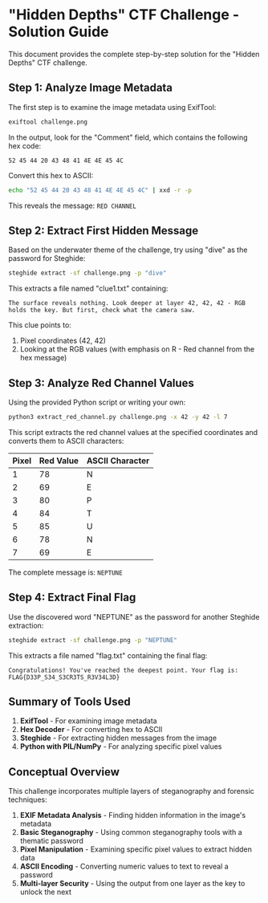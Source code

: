 # "Hidden Depths" CTF Challenge - Solution Guide

This document provides the complete step-by-step solution for the "Hidden Depths" CTF challenge.

## Step 1: Analyze Image Metadata

The first step is to examine the image metadata using ExifTool:

```bash
exiftool challenge.png
```

In the output, look for the "Comment" field, which contains the following hex code:
```
52 45 44 20 43 48 41 4E 4E 45 4C
```

Convert this hex to ASCII:
```bash
echo "52 45 44 20 43 48 41 4E 4E 45 4C" | xxd -r -p
```

This reveals the message: `RED CHANNEL`

## Step 2: Extract First Hidden Message

Based on the underwater theme of the challenge, try using "dive" as the password for Steghide:

```bash
steghide extract -sf challenge.png -p "dive"
```

This extracts a file named "clue1.txt" containing:
```
The surface reveals nothing. Look deeper at layer 42, 42, 42 - RGB holds the key. But first, check what the camera saw.
```

This clue points to:
1. Pixel coordinates (42, 42)
2. Looking at the RGB values (with emphasis on R - Red channel from the hex message)

## Step 3: Analyze Red Channel Values

Using the provided Python script or writing your own:

```bash
python3 extract_red_channel.py challenge.png -x 42 -y 42 -l 7
```

This script extracts the red channel values at the specified coordinates and converts them to ASCII characters:

| Pixel | Red Value | ASCII Character |
|-------|-----------|-----------------|
| 1     | 78        | N               |
| 2     | 69        | E               |
| 3     | 80        | P               |
| 4     | 84        | T               |
| 5     | 85        | U               |
| 6     | 78        | N               |
| 7     | 69        | E               |

The complete message is: `NEPTUNE`

## Step 4: Extract Final Flag

Use the discovered word "NEPTUNE" as the password for another Steghide extraction:

```bash
steghide extract -sf challenge.png -p "NEPTUNE"
```

This extracts a file named "flag.txt" containing the final flag:
```
Congratulations! You've reached the deepest point. Your flag is: FLAG{D33P_S34_S3CR3TS_R3V34L3D}
```

## Summary of Tools Used

1. **ExifTool** - For examining image metadata
2. **Hex Decoder** - For converting hex to ASCII
3. **Steghide** - For extracting hidden messages from the image
4. **Python with PIL/NumPy** - For analyzing specific pixel values

## Conceptual Overview

This challenge incorporates multiple layers of steganography and forensic techniques:

1. **EXIF Metadata Analysis** - Finding hidden information in the image's metadata
2. **Basic Steganography** - Using common steganography tools with a thematic password
3. **Pixel Manipulation** - Examining specific pixel values to extract hidden data
4. **ASCII Encoding** - Converting numeric values to text to reveal a password
5. **Multi-layer Security** - Using the output from one layer as the key to unlock the next
